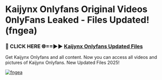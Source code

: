 # Kaijynx Onlyfans Original Videos 0nlyFans Leaked - Files Updated! (fngea)

<h3>🔴 CLICK HERE 🌐==►► <a href="https://tinyurl.com/ehrbuxhb" rel="nofollow">Kaijynx Onlyfans Updated Files</a></h3>

Get Kaijynx Onlyfans and all content. Now you can access all videos and pictures of Kaijynx Onlyfans. New Updated Files 2025!

[![fngea](https://i.imgur.com/lVYEuWS.gif)](https://tinyurl.com/ehrbuxhb)
